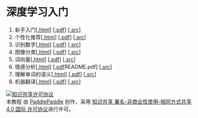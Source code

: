 # 深度学习入门

1. 新手入门[[.html](fit_a_line/README.html)] [[.pdf](fit_a_line/README.pdf)] [[.src](fit_a_line/)]
1. 个性化推荐[[.html](recommender_system/README.html)] [[.pdf](recommender_system/README.pdf)] [[.src](recommender_system/)]
1. 识别数字[[.html](recognize_digits/README.html)] [[.pdf](recognize_digits/README.pdf)] [[.src](recognize_digits/)]
1. 图像分类[[.html](classify_images/README.html)] [[.pdf](classify_images/README.pdf)] [[.src](classify_images/)]
1. 词向量[[.html](word2vec/README.html)] [[.pdf](word2vec/)] [[.src](word2vec/README.pdf)]
1. 情感分析[[.html](understand_sentiment/README.html)] [[.pdf](understand_sentiment/)README.pdf] [[.src](understand_sentiment/)]
1. 理解单词的语义[[.html](label_semantic_roles/README.html)] [[.pdf](label_semantic_roles/README.pdf)] [[.src](label_semantic_roles/)]
1. 机器翻译[[.html](machine_translation/README.html)] [[.pdf](machine_translation/README.pdf)] [[.src](machine_translation/)]

<a rel="license" href="http://creativecommons.org/licenses/by-nc-sa/4.0/"><img alt="知识共享许可协议" style="border-width:0" src="https://i.creativecommons.org/l/by-nc-sa/4.0/88x31.png" /></a><br /><span xmlns:dct="http://purl.org/dc/terms/" href="http://purl.org/dc/dcmitype/Text" property="dct:title" rel="dct:type">本教程</span> 由 <a xmlns:cc="http://creativecommons.org/ns#" href="http://book.paddlepaddle.org" property="cc:attributionName" rel="cc:attributionURL">PaddlePaddle</a> 创作，采用 <a rel="license" href="http://creativecommons.org/licenses/by-nc-sa/4.0/">知识共享 署名-非商业性使用-相同方式共享 4.0 国际 许可协议</a>进行许可。
